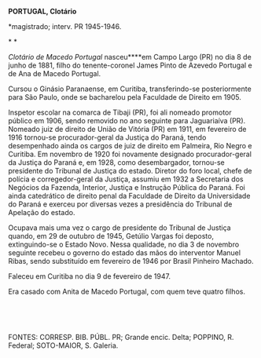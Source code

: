 **PORTUGAL, Clotário**

\*magistrado; interv. PR 1945-1946.

* *

*Clotário de Macedo Portugal* nasceu****em Campo Largo (PR) no dia 8 de
junho de 1881, filho do tenente-coronel James Pinto de Azevedo Portugal
e de Ana de Macedo Portugal.

Cursou o Ginásio Paranaense, em Curitiba, transferindo-se posteriormente
para São Paulo, onde se bacharelou pela Faculdade de Direito em 1905.

Inspetor escolar na comarca de Tibaji (PR), foi ali nomeado promotor
público em 1906, sendo removido no ano seguinte para Jaguariaíva (PR).
Nomeado juiz de direito de União de Vitória (PR) em 1911, em fevereiro
de 1916 tornou-se procurador-geral da Justiça do Paraná, tendo
desempenhado ainda os cargos de juiz de direito em Palmeira, Rio Negro e
Curitiba. Em novembro de 1920 foi novamente designado procurador-geral
da Justiça do Paraná e, em 1928, como desembargador, tornou-se
presidente do Tribunal de Justiça do estado. Diretor do foro local,
chefe de polícia e corregedor-geral da Justiça, assumiu em 1932 a
Secretaria dos Negócios da Fazenda, Interior, Justiça e Instrução
Pública do Paraná. Foi ainda catedrático de direito penal da Faculdade
de Direito da Universidade do Paraná e exerceu por diversas vezes a
presidência do Tribunal de Apelação do estado.

Ocupava mais uma vez o cargo de presidente do Tribunal de Justiça
quando, em 29 de outubro de 1945, Getúlio Vargas foi deposto,
extinguindo-se o Estado Novo. Nessa qualidade, no dia 3 de novembro
seguinte recebeu o governo do estado das mãos do interventor Manuel
Ribas, sendo substituído em fevereiro de 1946 por Brasil Pinheiro
Machado.

Faleceu em Curitiba no dia 9 de fevereiro de 1947.

Era casado com Anita de Macedo Portugal, com quem teve quatro filhos.

 

 

FONTES: CORRESP. BIB. PÚBL. PR; Grande encic. Delta; POPPINO, R.
Federal; SOTO-MAIOR, S. Galeria.

 
